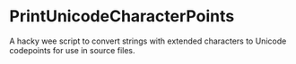 PrintUnicodeCharacterPoints
===========================

A hacky wee script to convert strings with extended characters to Unicode codepoints for use in source files.
